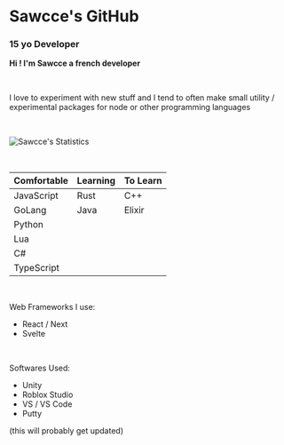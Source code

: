 # Sawcce's GitHub
### 15 yo Developer

__Hi ! I'm Sawcce a french developer__

<br />

I love to experiment with new stuff and I tend to often make small utility / experimental packages for node or other programming languages

<br />

![Sawcce's Statistics](https://github-readme-stats.vercel.app/api?username=sawcce&show_icons=true&theme=tokyonight)

<br/>

| Comfortable | Learning | To Learn |
|      -      |    -     |    -     |
| JavaScript  | Rust     | C++      |
| GoLang      | Java     | Elixir   |
| Python      |          |          |
| Lua         |          |          |
| C#          |          |          |
| TypeScript  |          |          |

<br/>

Web Frameworks I use:

- React / Next
- Svelte

<br/>

Softwares Used:

- Unity
- Roblox Studio
- VS / VS Code
- Putty

(this will probably get updated)

